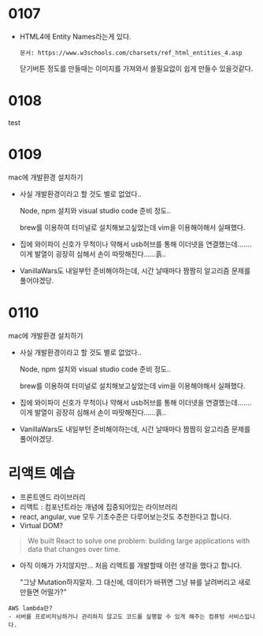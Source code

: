 <h1>
    0107
</h1>

- HTML4에 Entity Names라는게 있다.

  ```
  문서: https://www.w3schools.com/charsets/ref_html_entities_4.asp
  ```

  닫기버튼 정도를 만들때는 이미지를 가져와서 쓸필요없이 쉽게 만들수 있을것같다.

<h1>
    0108
</h1>
test

# 0109

mac에 개발환경 설치하기

- 사실 개발환경이라고 할 것도 별로 없었다..

  Node, npm 설치와 visual studio code 준비 정도..

  brew를 이용하여 터미널로 설치해보고싶었는데 vim을 이용해야해서 실패했다.

- 집에 와이파이 신호가 무척이나 약해서 usb허브를 통해 이더넷을 연결했는데....... 이게 발열이 굉장히 심해서 손이 따땃해진다......흙..

- VanillaWars도 내일부턴 준비해야하는데, 시간 날때마다 짬짬히 알고리즘 문제를 풀어야겠당.

# 0110

mac에 개발환경 설치하기

- 사실 개발환경이라고 할 것도 별로 없었다..

  Node, npm 설치와 visual studio code 준비 정도..

  brew를 이용하여 터미널로 설치해보고싶었는데 vim을 이용해야해서 실패했다.

- 집에 와이파이 신호가 무척이나 약해서 usb허브를 통해 이더넷을 연결했는데....... 이게 발열이 굉장히 심해서 손이 따땃해진다......흙..

- VanillaWars도 내일부턴 준비해야하는데, 시간 날때마다 짬짬히 알고리즘 문제를 풀어야겠당.

# 리액트 예습

- 프론트엔드 라이브러리
- 리액트 : 컴포넌트라는 개념에 집중되어있는 라이브러리
- react, angular, vue 모두 기초수준은 다루어보는것도 추천한다고 합니다.
- Virtual DOM?

> We built React to solve one problem: building large applications with data that changes over time.

- 아직 이해가 가지않지만... 처음 리액트를 개발할때 이런 생각을 했다고 합니다.

  "그냥 Mutation하지말자. 그 대신에, 데이터가 바뀌면 그냥 뷰를 날려버리고 새로 만들면 어떨가?"

```
AWS lambda란?
- 서버를 프로비저닝하거나 관리하지 않고도 코드를 실행할 수 있게 해주는 컴퓨텅 서비스입니다.
```

